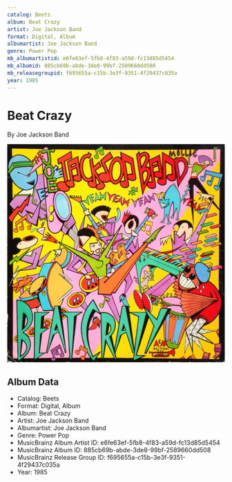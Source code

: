 ```yaml
---
catalog: Beets
album: Beat Crazy
artist: Joe Jackson Band
format: Digital, Album
albumartist: Joe Jackson Band
genre: Power Pop
mb_albumartistid: e6fe63ef-5fb8-4f83-a59d-fc13d85d5454
mb_albumid: 885cb69b-abde-3de8-99bf-2589660dd508
mb_releasegroupid: f695655a-c15b-3e3f-9351-4f29437c035a
year: 1985
---
```


# Beat Crazy

By Joe Jackson Band

![](../../assets/beetscovers/Joe_Jackson_Band-Beat_Crazy.jpg)

## Album Data

- Catalog: Beets
- Format: Digital, Album
- Album: Beat Crazy
- Artist: Joe Jackson Band
- Albumartist: Joe Jackson Band
- Genre: Power Pop
- MusicBrainz Album Artist ID: e6fe63ef-5fb8-4f83-a59d-fc13d85d5454
- MusicBrainz Album ID: 885cb69b-abde-3de8-99bf-2589660dd508
- MusicBrainz Release Group ID: f695655a-c15b-3e3f-9351-4f29437c035a
- Year: 1985

